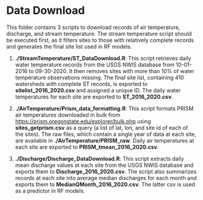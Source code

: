 # Data Download

This folder contains 3 scripts to download records of air temperature, discharge, and stream temperature. The stream temperature script should be executed first, as it filters sites to those with relatively complete records and generates the final site list used in RF models.

1.  **./StreamTemperature/ST_DataDownload.R**: This script retrieves daily water temperature records from the USGS NWIS database from 10-01-2016 to 09-30-2020. It then removes sites with more than 10% of water temperature observations missing. The final site list, containing 410 watersheds with complete ST records, is exported to **sitelist_2016_2020.csv** and assigned a unique ID. The daily water temperatures for each site are exported to **ST_2016_2020.csv**.

2.  **./AirTemperature/Prism_data_formatting.R**: This script formats PRISM air temperatures downloaded in bulk from <https://prism.oregonstate.edu/explorer/bulk.php> using **sites_getprism.csv** as a query (a list of lat, lon, and site id of each of the sites). The raw files, which contain a single year of data at each site, are available in **./AirTemperature/PRISM_raw**. Daily air temperatures at each site are exported to **PRISM_tmean_2016_2020.csv**.

3.  **./Discharge/Discharge_DataDownload.R**: This script extracts daily mean discharge values at each site from the USGS NWIS database and exports them to **Discharge_2016_2020.csv**. The script also summarizes records at each site into average median discharges for each month and exports them to **MedianQMonth_2016_2020.csv**. The latter csv is used as a predictor in RF models.
